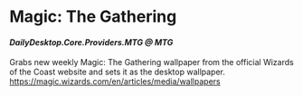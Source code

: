 # Magic: The Gathering
#### *DailyDesktop.Core.Providers.MTG @ MTG*

Grabs new weekly Magic: The Gathering wallpaper from the official Wizards of the Coast website and sets it as the desktop wallpaper. <br />
https://magic.wizards.com/en/articles/media/wallpapers

